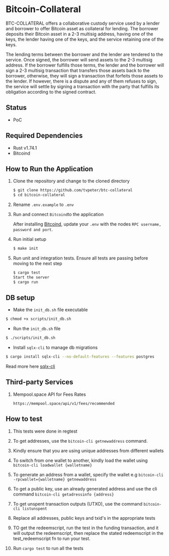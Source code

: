 # Bitcoin-Collateral

BTC-COLLATERAL offers a collaborative custody service used by a lender and borrower to offer Bitcoin asset as collateral for lending. The borrower deposits their Bitcoin asset in a 2-3 multisig address, having one of the keys, the lender having one of the keys, and the service retaining one of the keys.

The lending terms between the borrower and the lender are tendered to the service. Once signed, the borrower will send assets to the 2-3 multisig address. If the borrower fulfills those terms, the lender and the borrower will sign a 2-3 multisig transaction that transfers those assets back to the borrower, otherwise, they will sign a transaction that forfeits those assets to the lender. If however, there is a dispute and any of them refuses to sign, the service will settle by signing a transaction with the party that fulfills its obligation according to the signed contract.

## Status

- PoC

## Required Dependencies

- Rust v1.74.1
- Bitcoind

## How to Run the Application

1. Clone the repository and change to the cloned directory

    ```sh
    $ git clone https://github.com/tvpeter/btc-collateral
    $ cd bitcoin-collateral
    ```
2. Rename `.env.example` to `.env`

3. Run and connect `Bitcoind`to the application
    
    After installing [Bitcoind](https://github.com/bitcoin/bitcoin/tree/master/doc), update your `.env` 
    with the nodes `RPC username, password and port`.

4. Run initial setup
    ```sh
    $ make init
    ```

5. Run unit and integration tests. Ensure all tests are passing before moving to the next step
    ```sh
    $ cargo test
    Start the server
    $ cargo run
    ```

## DB setup
- Make the `init_db.sh` file executable
```sh
$ chmod +x scripts/init_db.sh
```
- Run the `init_db.sh` file
```sh
$ ./scripts/init_db.sh
```
- Install `sqlx-cli` to manage db migrations
```sh
$ cargo install sqlx-cli --no-default-features --features postgres
```
Read more here [sqlx-cli](https://crates.io/crates/sqlx-cli)
 

## Third-party Services

1. Mempool.space API for Fees Rates

    `https://mempool.space/api/v1/fees/recommended`


## How to test

1. This tests were done in regtest

2. To get addresses, use the `bitcoin-cli getnewaddress` command.

3. Kindly ensure that you are using unique addresses from different wallets

4. To switch from one wallet to another, kindly load the wallet using `bitcoin-cli loadwallet {walletname}`

5. To generate an address from a wallet, specify the wallet e.g `bitcoin-cli -rpcwallet={walletname} getnewaddress`

6. To get a public key, use an already generated address and use the cli command `bitcoin-cli getadressinfo {address}`

7. To get unspent transaction outputs (UTXO), use the command `bitcoin-cli listunspent`

8. Replace all addresses, public keys and txid's in the appropriate tests

9. TO get the redeemscript, run the test in the funding transaction, and it will output the redeemscript, then replace the stated redeemscript in the test_redeemscript fn to run your test.

10. Run `cargo test` to run all the tests

